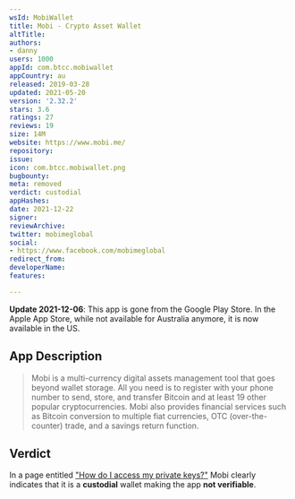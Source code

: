 ```yaml
---
wsId: MobiWallet
title: Mobi - Crypto Asset Wallet
altTitle: 
authors:
- danny
users: 1000
appId: com.btcc.mobiwallet
appCountry: au
released: 2019-03-28
updated: 2021-05-20
version: '2.32.2'
stars: 3.6
ratings: 27
reviews: 19
size: 14M
website: https://www.mobi.me/
repository: 
issue: 
icon: com.btcc.mobiwallet.png
bugbounty: 
meta: removed
verdict: custodial
appHashes: 
date: 2021-12-22
signer: 
reviewArchive: 
twitter: mobimeglobal
social:
- https://www.facebook.com/mobimeglobal
redirect_from: 
developerName: 
features: 

---
```


**Update 2021-12-06**: This app is gone from the Google Play Store. In the Apple App Store, while not available for Australia anymore, it is now available in the US.

## App Description

> Mobi is a multi-currency digital assets management tool that goes beyond wallet storage. All you need is to register with your phone number to send, store, and transfer Bitcoin and at least 19 other popular cryptocurrencies. Mobi also provides financial services such as Bitcoin conversion to multiple fiat currencies, OTC (over-the-counter) trade, and a savings return function.

## Verdict

In a page entitled ["How do I access my private keys?"](https://cms.mobi.me/mobifaq/specifications/h2-4?lang=en) Mobi clearly indicates that it is a **custodial** wallet making the app **not verifiable**.
